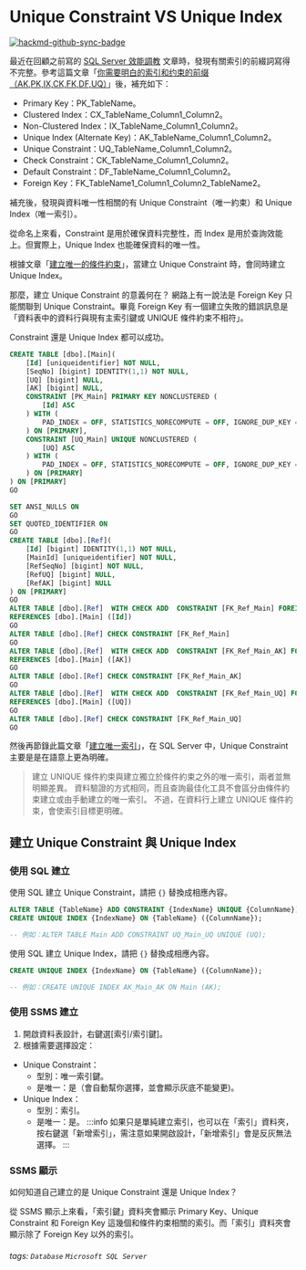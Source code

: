 # Unique Constraint VS Unique Index

[![hackmd-github-sync-badge](https://hackmd.io/FDtfWz98Sk6JO7AHPmSR2g/badge)](https://hackmd.io/FDtfWz98Sk6JO7AHPmSR2g)


最近在回顧之前寫的 [SQL Server 效能調教](/EC-RlPMtTI25VsCJK22uPA) 文章時，發現有關索引的前綴詞寫得不完整。參考這篇文章「[你需要明白的索引和约束的前缀（AK,PK,IX,CK,FK,DF,UQ）](https://www.cnblogs.com/flysun0311/archive/2013/02/28/2936588.html)」後，補充如下：

* Primary Key：PK_TableName。
* Clustered Index：CX_TableName_Column1_Column2。
* Non-Clustered Index：IX_TableName_Column1_Column2。
* Unique Index (Alternate Key)：AK_TableName_Column1_Column2。
* Unique Constraint：UQ_TableName_Column1_Column2。
* Check Constraint：CK_TableName_Column1_Column2。
* Default Constraint：DF_TableName_Column1_Column2。
* Foreign Key：FK_TableName1_Column1_Column2_TableName2。

補充後，發現與資料唯一性相關的有 Unique Constraint（唯一約束）和 Unique Index（唯一索引）。

從命名上來看，Constraint 是用於確保資料完整性，而 Index 是用於查詢效能上。但實際上，Unique Index 也能確保資料的唯一性。

根據文章「[建立唯一的條件約束](https://learn.microsoft.com/zh-tw/sql/relational-databases/tables/create-unique-constraints?view=sql-server-ver16)」，當建立 Unique Constraint 時，會同時建立 Unique Index。

那麼，建立 Unique Constraint 的意義何在？
網路上有一說法是 Foreign Key 只能關聯到 Unique Constraint。畢竟 Foreign Key 有一個建立失敗的錯誤訊息是「資料表中的資料行與現有主索引鍵或 UNIQUE 條件約束不相符」。

Constraint 還是 Unique Index 都可以成功。

```sql
CREATE TABLE [dbo].[Main](
	[Id] [uniqueidentifier] NOT NULL,
	[SeqNo] [bigint] IDENTITY(1,1) NOT NULL,
	[UQ] [bigint] NULL,
	[AK] [bigint] NULL,
    CONSTRAINT [PK_Main] PRIMARY KEY NONCLUSTERED (
	    [Id] ASC
    ) WITH (
	    PAD_INDEX = OFF, STATISTICS_NORECOMPUTE = OFF, IGNORE_DUP_KEY = OFF, ALLOW_ROW_LOCKS = ON, ALLOW_PAGE_LOCKS = ON, OPTIMIZE_FOR_SEQUENTIAL_KEY = OFF
    ) ON [PRIMARY],
    CONSTRAINT [UQ_Main] UNIQUE NONCLUSTERED (
	    [UQ] ASC
    ) WITH (
        PAD_INDEX = OFF, STATISTICS_NORECOMPUTE = OFF, IGNORE_DUP_KEY = OFF, ALLOW_ROW_LOCKS = ON, ALLOW_PAGE_LOCKS = ON, OPTIMIZE_FOR_SEQUENTIAL_KEY = OFF
    ) ON [PRIMARY]
) ON [PRIMARY]
GO

SET ANSI_NULLS ON
GO
SET QUOTED_IDENTIFIER ON
GO
CREATE TABLE [dbo].[Ref](
	[Id] [bigint] IDENTITY(1,1) NOT NULL,
	[MainId] [uniqueidentifier] NOT NULL,
	[RefSeqNo] [bigint] NOT NULL,
	[RefUQ] [bigint] NULL,
	[RefAK] [bigint] NULL
) ON [PRIMARY]
GO
ALTER TABLE [dbo].[Ref]  WITH CHECK ADD  CONSTRAINT [FK_Ref_Main] FOREIGN KEY([MainId])
REFERENCES [dbo].[Main] ([Id])
GO
ALTER TABLE [dbo].[Ref] CHECK CONSTRAINT [FK_Ref_Main]
GO
ALTER TABLE [dbo].[Ref]  WITH CHECK ADD  CONSTRAINT [FK_Ref_Main_AK] FOREIGN KEY([RefAK])
REFERENCES [dbo].[Main] ([AK])
GO
ALTER TABLE [dbo].[Ref] CHECK CONSTRAINT [FK_Ref_Main_AK]
GO
ALTER TABLE [dbo].[Ref]  WITH CHECK ADD  CONSTRAINT [FK_Ref_Main_UQ] FOREIGN KEY([RefUQ])
REFERENCES [dbo].[Main] ([UQ])
GO
ALTER TABLE [dbo].[Ref] CHECK CONSTRAINT [FK_Ref_Main_UQ]
GO
```

然後再節錄此篇文章「[建立唯一索引](https://learn.microsoft.com/zh-tw/sql/relational-databases/indexes/create-unique-indexes?view=sql-server-ver16)」，在 SQL Server 中，Unique Constraint 主要是是在語意上更為明確。

> 建立 UNIQUE 條件約束與建立獨立於條件約束之外的唯一索引，兩者並無明顯差異。 資料驗證的方式相同，而且查詢最佳化工具不會區分由條件約束建立或由手動建立的唯一索引。 不過，在資料行上建立 UNIQUE 條件約束，會使索引目標更明確。 

## 建立 Unique Constraint 與 Unique Index

### 使用 SQL 建立
使用 SQL 建立 Unique Constraint，請把 `{}` 替換成相應內容。
```sql
ALTER TABLE {TableName} ADD CONSTRAINT {IndexName} UNIQUE {ColumnName});   
CREATE UNIQUE INDEX {IndexName} ON {TableName} ({ColumnName});

-- 例如：ALTER TABLE Main ADD CONSTRAINT UQ_Main_UQ UNIQUE (UQ);
```

使用 SQL 建立 Unique Index，請把 `{}` 替換成相應內容。

```sql
CREATE UNIQUE INDEX {IndexName} ON {TableName} ({ColumnName});

-- 例如：CREATE UNIQUE INDEX AK_Main_AK ON Main (AK);
```

### 使用 SSMS 建立
1. 開啟資料表設計，右鍵選\[索引/索引鍵\]。
2. 根據需要選擇設定：
  * Unique Constraint：
      * 型別：唯一索引鍵。
      * 是唯一：是（會自動幫你選擇，並會顯示灰底不能變更)。
  * Unique Index：
      * 型別：索引。
      * 是唯一：是。
:::info
如果只是單純建立索引，也可以在「索引」資料夾，按右鍵選「新增索引」，需注意如果開啟設計，「新增索引」會是反灰無法選擇。
:::

### SSMS 顯示
如何知道自己建立的是 Unique Constraint 還是 Unique Index？

從 SSMS 顯示上來看，「索引鍵」資料夾會顯示 Primary Key、Unique Constraint 和 Foreign Key 這幾個和條件約束相關的索引。而「索引」資料夾會顯示除了 Foreign Key 以外的索引。

###### tags: `Database` `Microsoft SQL Server`